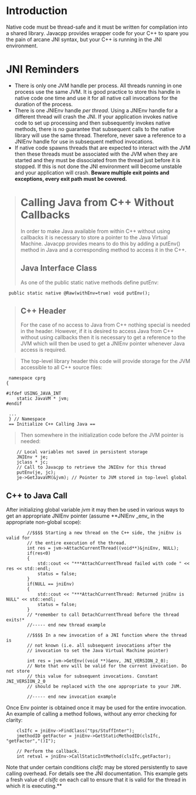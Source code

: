 # Introduction #
Native code must be thread-safe and it must be written for compilation into a shared library. Javacpp provides wrapper code for your C++ to spare you the pain of arcane JNI syntax, but your C++ is running in the JNI environment.

# JNI Reminders #
  * There is only one JVM handle per process. All threads running in one process use the same JVM. It is good practice to store this handle in native code one time and use it for all native call invocations for the duration of the process.
  * There is one JNIEnv handle _per thread_. Using a JNIEnv handle for a different thread will crash the JNI. If your application invokes native code to set up processing and then subsequently invokes native methods, there is no guarantee that subsequent calls to the native library will use the same thread. Therefore, never save a reference to a JNIEnv handle for use in subsequent method invocations.
  * If native code spawns threads that are expected to interact with the JVM then these threads must be associated with the JVM when they are started and they must be dissociated from the thread just before it is stopped. If this is not done the JNI environment will become unstable and your application will crash. **Beware multiple exit points and exceptions, every exit path must be covered.**


> # Calling Java from C++ Without Callbacks #
> In order to make Java available from within C++ without using callbacks it is
> necessary to store a pointer to the Java Virtual Machine. Javacpp provides
> means to do this by adding a putEnv() method in Java and a corresponding
> method to access it in the C++.
> ## Java Interface Class ##
> As one of the public static native methods define putEnv:
```
 public static native @Raw(withEnv=true) void putEnv();
```
> ## C++ Header ##
> For the case of no access to Java from C++ nothing special is needed in the
> header. However, if it is desired to access Java from C++ without using
> callbacks then it is necessary to get a reference to the JVM which will then
> be used to get a JNIEnv pointer whenever Java access is required.

> The top-level library header this code will provide storage for the JVM
> accessible to all C++ source files:
```
 namespace cprg
{

#ifdef USING_JAVA_INT
	static JavaVM * jvm;
#endif

 ...
 } // Namespace
 == Initialize C++ Calling Java ==
```
> Then somewhere in the initialization code before the JVM pointer is needed:
```
	// Local variables not saved in persistent storage
	JNIEnv * je; 
	jclass * jc;
	// Call to Javacpp to retrieve the JNIEnv for this thread
	putEnv(je, jc);
	je->GetJavaVM(&jvm); // Pointer to JVM stored in top-level global
```

## C++ to Java Call ##
After initializing global variable _jvm_ it may then be used in various ways
to get an appropriate JNIEnv pointer (assume **JNIEnv \_env_ in the appropriate
non-global scope):
```
		//$$$$ Starting a new thread on the C++ side, the jniEnv is valid for
		// the entire execution of the thread.
		int res = jvm->AttachCurrentThread((void**)&jniEnv, NULL);
		if(res<0)
		{
			std::cout << "***AttachCurrentThread failed with code " << res << std::endl;
			status = false;
		}
		if(NULL == jniEnv)
		{
			std::cout << "***AttachCurrentThread: Returned jniEnv is NULL" << std::endl;
			status = false;
		}
		// *remember to call DetachCurrentThread before the thread exits!*
		//----- end new thread example
		
		//$$$$ In a new invocation of a JNI function where the thread is 
		// not known (i.e. all subsequent invocations after the 
		// invocation to set the Java Virtual Machine pointer)
		
		int res = jvm->GetEnv((void **)&env, JNI_VERSION_2_0);
		// Note that env will be valid for the current invocation. Do not store
		// this value for subsequent invocations. Constant JNI_VERSION_2_0 
		// should be replaced with the one appropriate to your JVM.
		
		//----- end new invocation example
```
Once Env pointer is obtained once it may be used for the entire invocation.
An example of calling a method follows, without any error checking for clarity:
```
	clsIfc = jniEnv->FindClass("tps/StuffInter");
	jmethodID getFactor = jniEnv->GetStaticMethodID(clsIfc, "getFactor","()I");

	// Perform the callback.
	int retval = jniEnv->CallStaticIntMethod(clsIfc,getFactor);
```
Note that under certain conditions _clsIfc_ may be stored persistently to save
calling overhead. For details see the JNI documentation. This example gets a
fresh value of _clsIfc_ on each call to ensure that it is valid for the
thread in which it is executing.**
